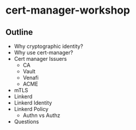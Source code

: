 # cert-manager-workshop

## Outline

* Why cryptographic identity?
* Why use cert-manager?
* Cert manager Issuers
  * CA
  * Vault
  * Venafi
  * ACME
* mTLS
* Linkerd
* Linkerd Identity
* Linkerd Policy
  * Authn vs Authz
* Questions

